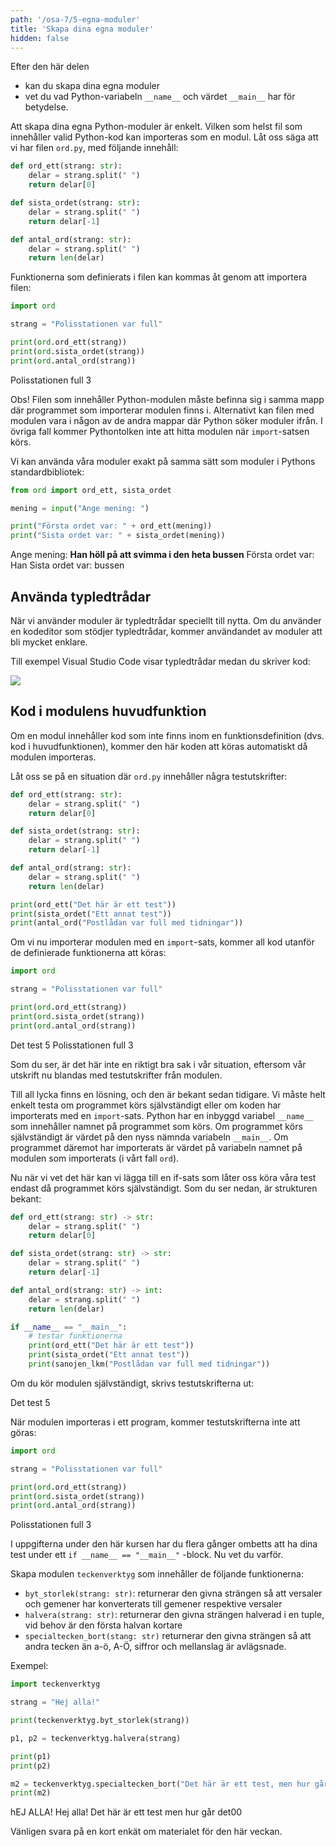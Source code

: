 ```yaml
---
path: '/osa-7/5-egna-moduler'
title: 'Skapa dina egna moduler'
hidden: false
---
```


<text-box variant='learningObjectives' name='Lärandemål'>

Efter den här delen

* kan du skapa dina egna moduler
* vet du vad Python-variabeln `__name__` och värdet `__main__` har för betydelse.

</text-box>

Att skapa dina egna Python-moduler är enkelt. Vilken som helst fil som innehåller valid Python-kod kan importeras som en modul. Låt oss säga att vi har filen `ord.py`, med följande innehåll:

```python
def ord_ett(strang: str):
    delar = strang.split(" ")
    return delar[0]

def sista_ordet(strang: str):
    delar = strang.split(" ")
    return delar[-1]

def antal_ord(strang: str):
    delar = strang.split(" ")
    return len(delar)
```

Funktionerna som definierats i filen kan kommas åt genom att importera filen:

```python
import ord

strang = "Polisstationen var full"

print(ord.ord_ett(strang))
print(ord.sista_ordet(strang))
print(ord.antal_ord(strang))
```

<sample-output>

Polisstationen
full
3

</sample-output>

Obs! Filen som innehåller Python-modulen måste befinna sig i samma mapp där programmet som importerar modulen finns i. Alternativt kan filen med modulen vara i någon av de andra mappar där Python söker moduler ifrån. I övriga fall kommer Pythontolken inte att hitta modulen när `import`-satsen körs.

Vi kan använda våra moduler exakt på samma sätt som moduler i Pythons standardbibliotek:

```python
from ord import ord_ett, sista_ordet

mening = input("Ange mening: ")

print("Första ordet var: " + ord_ett(mening))
print("Sista ordet var: " + sista_ordet(mening))
```

<sample-output>

Ange mening: **Han höll på att svimma i den heta bussen**
Första ordet var: Han
Sista ordet var: bussen

</sample-output>

## Använda typledtrådar

När vi använder moduler är typledtrådar speciellt till nytta. Om du använder en kodeditor som stödjer typledtrådar, kommer användandet av moduler att bli mycket enklare.

Till exempel Visual Studio Code visar typledtrådar medan du skriver kod:

<img src="7_vihje.png">

## Kod i modulens huvudfunktion

Om en modul innehåller kod som inte finns inom en funktionsdefinition (dvs. kod i huvudfunktionen), kommer den här koden att köras automatiskt då modulen importeras.

Låt oss se på en situation där `ord.py` innehåller några testutskrifter:

```python
def ord_ett(strang: str):
    delar = strang.split(" ")
    return delar[0]

def sista_ordet(strang: str):
    delar = strang.split(" ")
    return delar[-1]

def antal_ord(strang: str):
    delar = strang.split(" ")
    return len(delar)

print(ord_ett("Det här är ett test"))
print(sista_ordet("Ett annat test"))
print(antal_ord("Postlådan var full med tidningar"))
```

Om vi nu importerar modulen med en `import`-sats, kommer all kod utanför de definierade funktionerna att köras:

```python
import ord

strang = "Polisstationen var full"

print(ord.ord_ett(strang))
print(ord.sista_ordet(strang))
print(ord.antal_ord(strang))
```

<sample-output>

Det
test
5
Polisstationen
full
3

</sample-output>

Som du ser, är det här inte en riktigt bra sak i vår situation, eftersom vår utskrift nu blandas med testutskrifter från modulen.

Till all lycka finns en lösning, och den är bekant sedan tidigare. Vi måste helt enkelt testa om programmet körs självständigt eller om koden har importerats med en `import`-sats. Python har en inbyggd variabel `__name__` som innehåller namnet på programmet som körs. Om programmet körs självständigt är värdet på den nyss nämnda variabeln `__main__`. Om programmet däremot har importerats är värdet på variabeln namnet på modulen som importerats (i vårt fall `ord`).

Nu när vi vet det här kan vi lägga till en if-sats som låter oss köra våra test endast då programmet körs självständigt. Som du ser nedan, är strukturen bekant:

```python
def ord_ett(strang: str) -> str:
    delar = strang.split(" ")
    return delar[0]

def sista_ordet(strang: str) -> str:
    delar = strang.split(" ")
    return delar[-1]

def antal_ord(strang: str) -> int:
    delar = strang.split(" ")
    return len(delar)

if __name__ == "__main__":
    # testar funktionerna
    print(ord_ett("Det här är ett test"))
    print(sista_ordet("Ett annat test"))
    print(sanojen_lkm("Postlådan var full med tidningar"))
```

Om du kör modulen självständigt, skrivs testutskrifterna ut:

<sample-output>

Det
test
5

</sample-output>

När modulen importeras i ett program, kommer testutskrifterna inte att göras:

```python
import ord

strang = "Polisstationen var full"

print(ord.ord_ett(strang))
print(ord.sista_ordet(strang))
print(ord.antal_ord(strang))
```

<sample-output>

Polisstationen
full
3

</sample-output>

I uppgifterna under den här kursen har du flera gånger ombetts att ha dina test under ett `if __name__ == "__main__"` -block. Nu vet du varför.

<programming-exercise name='Teckenverktyg' tmcname='osa07-17_teckenverktyg'>

Skapa modulen `teckenverktyg` som innehåller de följande funktionerna:

* `byt_storlek(strang: str)`: returnerar den givna strängen så att versaler och gemener har konverterats till gemener respektive versaler
* `halvera(strang: str)`: returnerar den givna strängen halverad i en tuple, vid behov är den första halvan kortare
* `specialtecken_bort(stang: str)` returnerar den givna strängen så att andra tecken än a-ö, A-Ö, siffror och mellanslag är avlägsnade.

Exempel:

```python
import teckenverktyg

strang = "Hej alla!"

print(teckenverktyg.byt_storlek(strang))

p1, p2 = teckenverktyg.halvera(strang)

print(p1)
print(p2)

m2 = teckenverktyg.specialtecken_bort("Det här är ett test, men hur går det??00")
print(m2)
```

<sample-output>

hEJ ALLA!
Hej
alla!
Det här är ett test men hur går det00

</sample-output>

</programming-exercise>

<quiz id="5a231622-a8d3-5e6f-815f-6b236ad42c7d"></quiz>

Vänligen svara på en kort enkät om materialet för den här veckan.

<quiz id="da6c2ba7-46b5-5401-ad64-6e57e1c80b02"></quiz>
